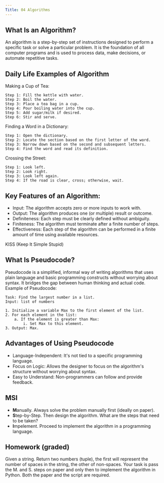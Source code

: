 ```yaml
---
Title: 04 Algorithms
---
```


## What Is an Algorithm?

An algorithm is a step-by-step set of instructions designed to
perform a specific task or solve a particular problem. It is the
foundation of all computer programs and is used to process data, make
decisions, or automate repetitive tasks.

## Daily Life Examples of Algorithm

Making a Cup of Tea:

```
Step 1: Fill the kettle with water.
Step 2: Boil the water.
Step 3: Place a tea bag in a cup.
Step 4: Pour boiling water into the cup.
Step 5: Add sugar/milk if desired.
Step 6: Stir and serve.
```

Finding a Word in a Dictionary:

```
Step 1: Open the dictionary.
Step 2: Locate the section based on the first letter of the word.
Step 3: Narrow down based on the second and subsequent letters.
Step 4: Find the word and read its definition.
```

Crossing the Street:

```
Step 1: Look left.
Step 2: Look right.
Step 3: Look left again.
Step 4: If the road is clear, cross; otherwise, wait.
```

## Key Features of an Algorithm:

* Input: The algorithm accepts zero or more inputs to work with.
* Output: The algorithm produces one (or multiple) result or outcome.
* Definiteness: Each step must be clearly defined without ambiguity.
* Finiteness: The algorithm must terminate after a finite number of steps.
* Effectiveness: Each step of the algorithm can be performed in a finite amount of time using available resources.

KISS (Keep It Simple Stupid)

## What Is Pseudocode?

Pseudocode is a simplified, informal way of writing algorithms that
uses plain language and basic programming constructs without worrying
about syntax. It bridges the gap between human thinking and actual code.
Example of Pseudocode:

```
Task: Find the largest number in a list.
Input: list of numbers

1. Initialize a variable Max to the first element of the list.
2. For each element in the list:
    a. If the element is greater than Max:
        i. Set Max to this element.
3. Output: Max.
```

## Advantages of Using Pseudocode

* Language-Independent: It's not tied to a specific programming language.
* Focus on Logic: Allows the designer to focus on the algorithm's structure without worrying about syntax.
* Easy to Understand: Non-programmers can follow and provide feedback.

## MSI

* **M**anually. Always solve the problem manually first (ideally on paper).
* **S**tep-by-Step. Then design the algorithm. What are the steps that need to be taken?
* **I**mpelement. Proceed to implement the algorithm in a programming language.

## Homework (graded)

Given a string. Return two numbers (tuple), the first will represent the number of spaces in the string, the other of non-spaces. Your task is pass the M. and S. steps on paper and only then to implement the algorithm in Python. Both the paper and the script are required.